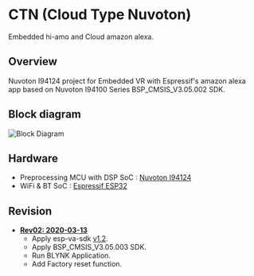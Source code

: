 # CTN (Cloud Type Nuvoton)
Embedded hi-amo and Cloud amazon alexa.

## Overview
Nuvoton I94124 project for Embedded VR with Espressif's amazon alexa app based on Nuvoton I94100 Series BSP_CMSIS_V3.05.002 SDK.


## Block diagram
![Block Diagram](https://user-images.githubusercontent.com/26864945/69035559-4bcdc400-0a27-11ea-9897-cf64581c2f14.png)


## Hardware
* Preprocessing MCU with DSP SoC : [Nuvoton I94124](http://www.nuvoton.com/hq/products/application-specific-socs/arm-based-audio/?__locale=en)
* WiFi & BT SoC : [Espressif ESP32](https://www.espressif.com/en/products/hardware/esp32/overview)


## Revision
* **[Rev02: 2020-03-13](https://github.com/luvinland/ctn-rev02-cloud-hi-amo)**
  * Apply esp-va-sdk [v1.2](https://github.com/espressif/esp-va-sdk/releases/tag/1.2).
  * Apply BSP_CMSIS_V3.05.003 SDK.
  * Run BLYNK Application.
  * Add Factory reset function.
